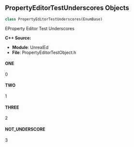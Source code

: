 ## PropertyEditorTestUnderscores Objects

```python
class PropertyEditorTestUnderscores(EnumBase)
```

EProperty Editor Test Underscores

**C++ Source:**

- **Module**: UnrealEd
- **File**: PropertyEditorTestObject.h

<a id="unreal.PropertyEditorTestUnderscores.ONE"></a>

#### ONE

0

<a id="unreal.PropertyEditorTestUnderscores.TWO"></a>

#### TWO

1

<a id="unreal.PropertyEditorTestUnderscores.THREE"></a>

#### THREE

2

<a id="unreal.PropertyEditorTestUnderscores.NOT_UNDERSCORE"></a>

#### NOT_UNDERSCORE

3

<a id="unreal.FoliageScaling"></a>